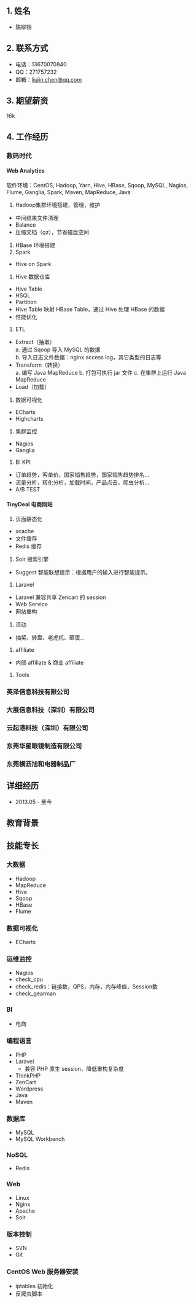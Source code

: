 ## 1. 姓名
* 陈柳锦

## 2. 联系方式
* 电话：13670070840
* QQ：271757232
* 邮箱：liujin.chen@qq.com

## 3. 期望薪资
16k

## 4. 工作经历
### 数码时代

#### Web Analytics
软件环境：CentOS, Hadoop, Yarn, Hive, HBase, Sqoop, MySQL, Nagios, Flume, Ganglia, Spark, Maven, MapReduce, Java
1. Hadoop集群环境搭建，管理，维护
 * 中间结果文件清理
 * Balance
 * 压缩文档（gz），节省磁盘空间
1. HBase 环境搭建
1. Spark
 * Hive on Spark
1. Hive 数据仓库
 * Hive Table
 * HSQL
 * Partition
 * Hive Table 映射 HBase Table，通过 Hive 处理 HBase 的数据
 * 性能优化
1. ETL
 * Extract（抽取）<br/>
   a. 通过 Sqoop 导入 MySQL 的数据<br />
   b. 导入日志文件数据：nginx access log，其它类型的日志等
 * Transform（转换）<br />
   a. 编写 Java MapReduce
   b. 打包可执行 jar 文件
   c. 在集群上运行 Java MapReduce
 * Load（加载）
1. 数据可视化
  * ECharts
  * Highcharts
1. 集群监控
 * Nagios
 * Ganglia
1. BI KPI
 * 订单趋势，客单价，国家销售趋势，国家销售趋势排名...
 * 流量分析，转化分析，加载时间，产品点击，爬虫分析...
 * A/B TEST

#### TinyDeal 电商网站
1. 页面静态化
 * xcache
 * 文件缓存
 * Redis 缓存
1. Solr 搜索引擎
 * Suggest 智能联想提示：根据用户的输入进行智能提示。
1. Laravel
 * Laravel 兼容共享 Zencart 的 session
 * Web Service
 * 网站重构
1. 活动
 * 抽奖、转盘、老虎机、砸蛋...
1. affiliate
 * 内部 affiliate & 商业 affiliate
1. Tools


### 英泽信息科技有限公司
### 大展信息科技（深圳）有限公司
### 云起港科技（深圳）有限公司
### 东莞华星眼镜制造有限公司
### 东莞横沥旭和电器制品厂


## 详细经历
* 2013.05 - 至今

## 教育背景

## 技能专长

### 大数据
* Hadoop
* MapReduce
* Hive
* Sqoop
* HBase
* Flume

### 数据可视化
* ECharts

### 运维监控
* Nagios
 * check_cpu
 * check_redis：链接数，QPS，内存，内存峰值，Session数
 * check_gearman

### BI
 * 电商

### 编程语言
* PHP
 * Laravel
   * 兼容 PHP 原生 session，降低重构复杂度
 * ThinkPHP
 * ZenCart
 * Wordpress
* Java
 * Maven

### 数据库
* MySQL
 * MySQL Workbench

### NoSQL
* Redis

### Web
* Linux
* Nginx
* Apache
* Solr

### 版本控制
 * SVN
 * Git

### CentOS Web 服务器安装
* iptables 初始化
* 反爬虫脚本
